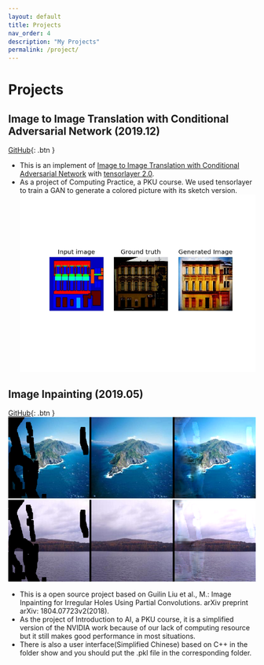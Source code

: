 ```yaml
---
layout: default
title: Projects
nav_order: 4
description: "My Projects"
permalink: /project/
---
```

# Projects

## Image to Image Translation with Conditional Adversarial Network (2019.12)
[GitHub](https://github.com/semiwaker/Image-to-Image-Translation-with-Conditional-Adversarial-Network){: .btn }
- This is an implement of [Image to Image Translation with Conditional Adversarial Network](https://arxiv.org/abs/1611.07004) with [tensorlayer 2.0](http://tensorlayer.org).
- As a project of Computing Practice, a PKU course. We used tensorlayer to train a GAN to generate a colored picture with its sketch version.
![](https://raw.githubusercontent.com/semiwaker/Image-to-Image-Translation-with-Conditional-Adversarial-Network/master/images/facades1.jpg)

## Image Inpainting (2019.05)
[GitHub](https://github.com/NaturezzZ/Inpainting){: .btn }
![](https://raw.githubusercontent.com/NaturezzZ/NaturezzZ.github.io/master/docs/project/inpainting1.png)
![](https://raw.githubusercontent.com/NaturezzZ/NaturezzZ.github.io/master/docs/project/inpainting2.png)
- This is a open source project based on Guilin Liu et al., M.: Image Inpainting for Irregular Holes Using Partial Convolutions. arXiv preprint arXiv: 1804.07723v2(2018).
- As the project of Introduction to AI, a PKU course, it is a simplified version of the NVIDIA work because of our lack of computing resource but it still makes good performance in most situations.
- There is also a user interface(Simplified Chinese) based on C++ in the folder show and you should put the .pkl file in the corresponding folder.
